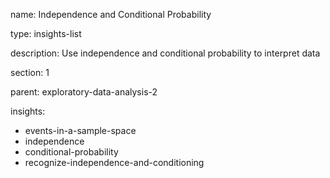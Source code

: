 name: Independence and Conditional Probability

type: insights-list

description: Use independence and conditional probability to interpret data

section: 1

parent: exploratory-data-analysis-2

insights:
  - events-in-a-sample-space
  - independence
  - conditional-probability
  - recognize-independence-and-conditioning
